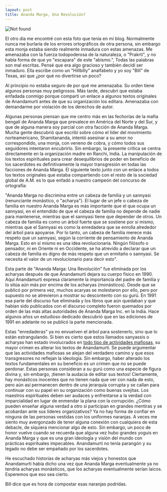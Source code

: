 ```yaml
---
layout: post
title: Ananda Marga, Una Revolución?
---
```

<img src="{{ 'assets/img/downfall.png' | relative_url }}" alt="Not found" />

El otro día me encontré con esta foto que tenía en mi blog.  Normalmente nunca me burlaría de los errores ortográficos de otra persona, sin embargo esta monja estaba siendo realmente inmadura con estas amenazas.  Me amenazaba con la fuerza todopoderosa de la naturaleza, o "Prakrti", y no había forma de que yo "escapara" de este "abismo.", Todas las palabras son mal escritas.  Pensé que era algo gracioso y también decidí ser inmaduro.  Ella escribe como un "Hillbilly" analfabeto y yo soy "Bill" de Texas, así que ¿por qué no divertirse un poco?  

Al principio no estaba seguro de por qué me amenazaba.  Su orden tiene algunos personas muy peligrosos.  Más tarde, descubrí que estaba enfadada conmigo porque compartí un enlace a algunos textos originales de Anandamurti antes de que su organización los editara.  Amenazaba con demandarme por violación de los derechos de autor.  

Algunas personas piensan que me centro más en las fechorías de la mafia bengalí de Ananda Marga que prevalece en América del Norte y del Sur, y que de alguna manera soy parcial con otra facción de Ananda Marga.  Mucha gente descubrió que escribí sobre cómo el líder del movimiento norteamericano, Shamitananda, intentó asesinar a su amor no correspondido, una monja, con veneno de cobra, y cómo todos sus seguidores intentaron encubrirlo.  Sin embargo, la presente crítica se centra directamente en la organización madre en Ranchi, India.  La manipulación de los textos espirituales para crear desequilibrios de poder en beneficio de los sacerdotes es definitivamente la mayor transgresión en todas las facciones de Ananda Marga.  El siguiente texto junto con un enlace a todos los textos originales que estaba compartiendo con el resto de la sociedad global de A.M. es lo que enfadó a nuestro campeón del concurso de ortografía:

"Ananda Marga no discrimina entre un cabeza de familia y un sannyasi (renunciante monástico, o "acharya"). El lugar de un jefe o cabeza de familia en nuestro Ananda Marga es más importante que el que ocupa un sannyasi, en el entendido de que el cabeza de familia no depende de nadie para mantenerse, mientras que el sannyasi tiene que depender de otros. Un cabeza de familia es como un árbol fuerte que se sostiene por sí mismo, mientras que el Sannyasi es como la enredadera que se enrolla alrededor del árbol para apoyarse. Por lo tanto, un cabeza de familia merece más respeto que un sannyasi, según la corriente de pensamiento de Ananda Marga. Esto en sí mismo es una idea revolucionaria. Ningún filósofo o pensador, ni en Oriente ni en Occidente, se ha atrevido a declarar que un cabeza de familia es digno de más respeto que un ermitaño o sannyasi. Se necesita el valor de un revolucionario para decir esto".

Esta parte de "Ananda Marga: Una Revolución" fue eliminada por los acharyas después de que Anandamurti dejara su cuerpo físico en 1990. Aquí Anandamurti expresa claramente la importancia del padre de familia y lo sitúa aún más por encima de los acharyas (monásticos). Desde que se publicó por primera vez, muchos acaryas se molestaron por ello, pero por supuesto no se atrevieron a mostrar su descontento con su gurú. En 1991 esa parte del discurso fue eliminada y los libros que aún quedaban y que habían sido publicados con el discurso completo fueron quemados por orden de las más altas autoridades de Ananda Marga Inc. en la India. Hace algunos años un estudioso dedicado descubrió que en las ediciones de 1991 en adelante no se publicó la parte mencionada.

Estas "enredaderas" ya no envuelven el árbol para sostenerlo, sino que lo están estrangulando.  Si bien es cierto que estos llamados sanyassis o acharyas han estado involucrados en [todo tipo de actividades mafiosas,](https://williamenck.github.io/es/el-debate/) su mayor crimen es alterar los textos de Anandamurti.  Se puede argumentar que las actividades mafiosas se alejan del verdadero camino y que esos transgresores no reflejan la ideología.  Sin embargo, haber alterado los textos fundamentales en su beneficio es un crimen que no se puede perdonar.  Estas personas consideran a su gurú como una especie de figura divina y, sin embargo, ¡tienen la audacia de editar sus textos!  Ciertamente, hay monásticos inocentes que no tienen nada que ver con nada de esto, pero aún así permanecen dentro de una jerarquía corrupta y se callan para continuar con su papel en su organización como buenas ovejitas.  Los maestros espirituales deben ser audaces y enfrentarse a la verdad con imparcialidad en lugar de enmendar la plana con la corrupción.  ¿Cómo pueden enseñar alguna verdad a otro si participan en grandes mentiras y se acobardan ante sus líderes organizativos?  Ya no hay forma de confiar en ninguna de las personas vestidas con los uniformes naranjas.  A veces me siento muy avergonzado de tener alguna conexión con cualquiera de esta debacle, de siquiera mencionar algo de esto.  Sin embargo, un poco de honor vuelve cuando se recuerda que alguna vez hubo grandes yoguis en Ananda Marga y que es una gran ideología y visión del mundo con prácticas espirituales impecables.  Anandamurti no tenía parangón y su legado no debe ser empañado por los sacerdotes.  

He escuchado historias de acharyas más viejos y honestos que Anandamurti había dicho una vez que Ananda Marga eventualmente ya no tendría acharyas monásticos, que los acharyas eventualmente serían laicos.  Esperemos que eso sea cierto.  

Bill dice que es hora de compostar esas naranjas podridas. 


